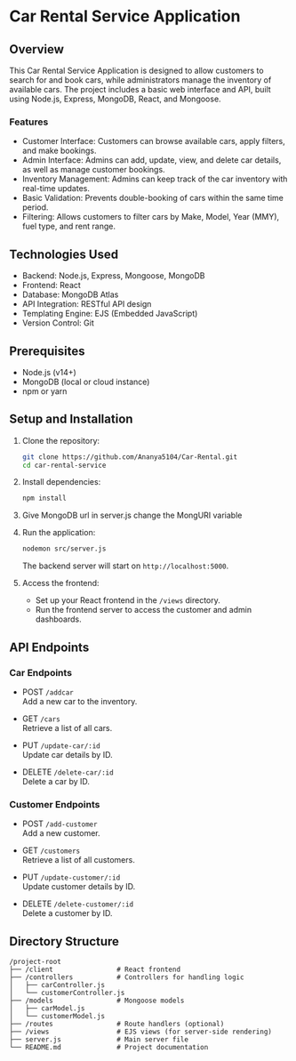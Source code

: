 # Car Rental Service Application

## Overview

This Car Rental Service Application is designed to allow customers to search for and book cars, while administrators manage the inventory of available cars. The project includes a basic web interface and API, built using Node.js, Express, MongoDB, React, and Mongoose.

### Features

- Customer Interface: Customers can browse available cars, apply filters, and make bookings.
- Admin Interface: Admins can add, update, view, and delete car details, as well as manage customer bookings.
- Inventory Management: Admins can keep track of the car inventory with real-time updates.
- Basic Validation: Prevents double-booking of cars within the same time period.
- Filtering: Allows customers to filter cars by Make, Model, Year (MMY), fuel type, and rent range.

## Technologies Used

- Backend: Node.js, Express, Mongoose, MongoDB
- Frontend: React
- Database: MongoDB Atlas
- API Integration: RESTful API design
- Templating Engine: EJS (Embedded JavaScript)
- Version Control: Git

## Prerequisites

- Node.js (v14+)
- MongoDB (local or cloud instance)
- npm or yarn

## Setup and Installation

1. Clone the repository:

    ```bash
    git clone https://github.com/Ananya5104/Car-Rental.git
    cd car-rental-service
    ```

2. Install dependencies:

    ```bash
    npm install
    ```

3. Give MongoDB url
in server.js change the MongURI variable

4. Run the application:

    ```bash
    nodemon src/server.js
    ```

    The backend server will start on `http://localhost:5000`.

5. Access the frontend:

    - Set up your React frontend in the `/views` directory.
    - Run the frontend server to access the customer and admin dashboards.

## API Endpoints

### Car Endpoints

- POST `/addcar`  
  Add a new car to the inventory.

- GET `/cars`  
  Retrieve a list of all cars.

- PUT `/update-car/:id`  
  Update car details by ID.

- DELETE `/delete-car/:id`  
  Delete a car by ID.

### Customer Endpoints

- POST `/add-customer`  
  Add a new customer.

- GET `/customers`  
  Retrieve a list of all customers.

- PUT `/update-customer/:id`  
  Update customer details by ID.

- DELETE `/delete-customer/:id`  
  Delete a customer by ID.

## Directory Structure

```plaintext
/project-root
├── /client                # React frontend
├── /controllers           # Controllers for handling logic
│   ├── carController.js
│   └── customerController.js
├── /models                # Mongoose models
│   ├── carModel.js
│   └── customerModel.js
├── /routes                # Route handlers (optional)
├── /views                 # EJS views (for server-side rendering)
├── server.js              # Main server file
└── README.md              # Project documentation
